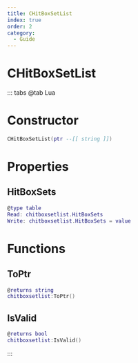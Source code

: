 ```yaml
---
title: CHitBoxSetList
index: true
order: 2
category:
  - Guide
---
```


# CHitBoxSetList

::: tabs
@tab Lua
# Constructor
```lua
CHitBoxSetList(ptr --[[ string ]])
```
# Properties
## HitBoxSets 
```lua
@type table
Read: chitboxsetlist.HitBoxSets
Write: chitboxsetlist.HitBoxSets = value
```
# Functions
## ToPtr
```lua
@returns string
chitboxsetlist:ToPtr()
```
## IsValid
```lua
@returns bool
chitboxsetlist:IsValid()
```

:::